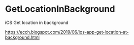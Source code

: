 # GetLocationInBackground
iOS Get location in background

https://ecch.blogspot.com/2019/06/ios-app-get-location-at-background.html

